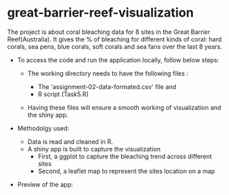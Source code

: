 # great-barrier-reef-visualization

The project is about coral bleaching data for 8 sites in the Great Barrier Reef(Australia). It gives the % of bleaching for different kinds of coral: hard corals, sea pens, blue corals, soft corals and sea fans over the last 8 years.

  * To access the code and run the application locally, follow below steps:
       * The working directory needs to have the following files :
            * The 'assignment-02-data-formated.csv' file and
            * R script (Task5.R)
            
       * Having these files will ensure a smooth working of visualization and the shiny app.

   * Methodolgy used:
        * Data is read and cleaned in R.
        * A shiny app is built to capture the visualization
            * First, a ggplot to capture the bleaching trend across different sites
            * Second, a leaflet map to represent the sites location on a map

   * Preview of the app:
